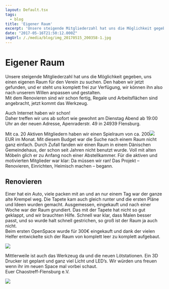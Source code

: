 ```yaml
---
layout: Default.tsx
tags:
  - blog
title: 'Eigener Raum'
excerpt: 'Unsere steigende Mitgliederzahl hat uns die Möglichkeit gegeben, uns einen eigenen Raum für den Verein zu suchen. Den haben wir jetzt gefunden, und er steht uns komplett frei zur Verfügung, […]'
date: "2017-05-16T21:50:12.000Z"
imgUrl: /./media/blog/img_20170515_200358-1.jpg
---
```


# Eigener Raum

<p>Unsere steigende Mitgliederzahl hat uns die Möglichkeit gegeben, uns einen eigenen Raum für den Verein zu suchen. Den haben wir jetzt gefunden, und er steht uns komplett frei zur Verfügung, wir können ihn also nach unserem Willen anpassen und gestalten.<br />
Mit dem Renovieren sind wir schon fertig, Regale und Arbeitsflächen sind angebracht, jetzt kommt das Werkzeug.</p>
<p>Auch Internet haben wir schon!<br />
Daher treffen wir uns ab sofort wie gewohnt am Dienstag Abend ab 19:00 Uhr an der neuen Adresse, Apenraderstr. 49 in 24939 Flensburg.</p>
<p>Mit ca. 20 Aktiven Mitgliedern haben wir einen Spielraum von ca. 200<a href="http://chaostreff-flensburg.de/wp-content/uploads/2017/04/photo5393423792501532595.jpg"><img decoding="async" loading="lazy" src="/./media/blog/uploads/photo5393423792501532595-300x225.jpg" /></a> EUR im Monat. Mit diesem Budget war die Suche nach einem Raum nicht ganz einfach. Durch Zufall fanden wir einen Raum in einem Dänischen Gemeindehaus, der schon seit Jahren nicht benutzt wurde. Voll mit alten Möbeln glich er zu Anfang noch einer Abstellkammer. Für die aktiven und motivierten Mitglieder war klar: Da müssen wir ran! Das Projekt &#8211; Renovieren, Einrichten, Heimisch machen &#8211; begann.</p>
<h2>Renovieren</h2>
<p>Einer hat ein Auto, viele packen mit an und an nur einem Tag war der ganze alte Krempel weg. Die Tapete kam auch gleich runter und die ersten Pläne und Ideen wurden gemacht. Ausgemessen, eingekauft und nach einer Woche war der Raum grundiert. Das mit der Tapete hat nicht so gut geklappt, und wir brauchten Hilfe. Schnell war klar, dass Malen besser passt, und so wurde halt schnell gestrichen, so groß ist der Raum ja auch nicht.<br />
Beim ersten OpenSpace wurde für 300€ eingekauft und dank der vielen Helfer entwickelte sich der Raum von komplett leer zu komplett aufgebaut.</p>
<p><a href="http://chaostreff-flensburg.de/wp-content/uploads/2017/05/img_20170425_235026-1.jpg"><img decoding="async" loading="lazy" src="/./media/blog/uploads/img_20170425_235026-1-1024x233.jpg" /></a></p>
<p>Mittlerweile ist auch das Werkzeug da und die neuen Lötstationen. Ein 3D Drucker ist geplant und ganz viel Licht und LED&#8217;s. Wir würden uns freuen wenn ihr im neuen Space mal vorbei schaut.<br />
Euer Chaostreff-Flensburg e.V.</p>
<p><img decoding="async" loading="lazy" src="/./media/blog/uploads/img_20170515_200358-1-1024x335.jpg" /></p>

